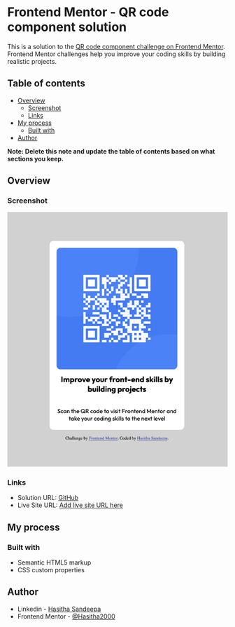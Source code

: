 # Frontend Mentor - QR code component solution

This is a solution to the [QR code component challenge on Frontend Mentor](https://www.frontendmentor.io/challenges/qr-code-component-iux_sIO_H). Frontend Mentor challenges help you improve your coding skills by building realistic projects. 

## Table of contents

- [Overview](#overview)
  - [Screenshot](#screenshot)
  - [Links](#links)
- [My process](#my-process)
  - [Built with](#built-with)
- [Author](#author)

**Note: Delete this note and update the table of contents based on what sections you keep.**

## Overview

### Screenshot

![](./screen-shots/Screenshot.png)


### Links

- Solution URL: [GitHub](https://github.com/HasithaSandeepa/QR-code-component.git)
- Live Site URL: [Add live site URL here](https://your-live-site-url.com)

## My process

### Built with

- Semantic HTML5 markup
- CSS custom properties

## Author

- Linkedin - [Hasitha Sandeepa](https://www.linkedin.com/in/hasitha-sandeepa/)
- Frontend Mentor - [@Hasitha2000](https://www.frontendmentor.io/profile/Hasitha2000)
